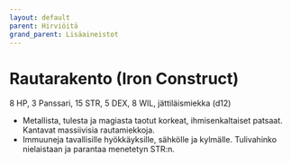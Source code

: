 ```yaml
---
layout: default
parent: Hirviöitä
grand_parent: Lisäaineistot
---
```


# Rautarakento (Iron Construct)

8 HP, 3 Panssari, 15 STR, 5 DEX, 8 WIL, jättiläismiekka (d12)

- Metallista, tulesta ja magiasta taotut korkeat, ihmisenkaltaiset patsaat. Kantavat massiivisia rautamiekkoja.
- Immuuneja tavallisille hyökkäyksille, sähkölle ja kylmälle. Tulivahinko nielaistaan ja parantaa menetetyn STR:n.